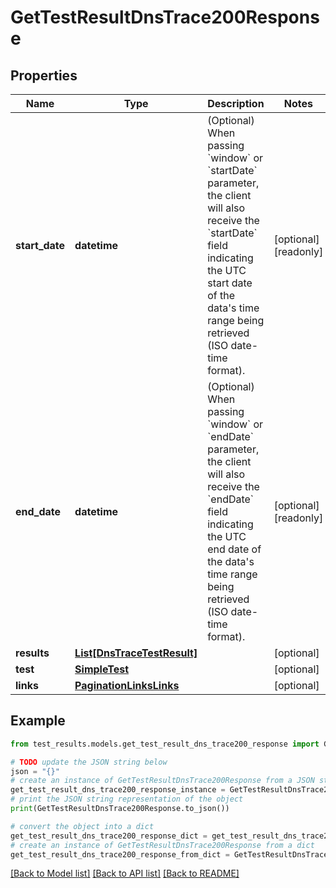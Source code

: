 # GetTestResultDnsTrace200Response


## Properties

Name | Type | Description | Notes
------------ | ------------- | ------------- | -------------
**start_date** | **datetime** | (Optional) When passing &#x60;window&#x60; or &#x60;startDate&#x60; parameter,  the client will also receive the &#x60;startDate&#x60; field indicating the UTC start date of the data&#39;s time range being retrieved  (ISO date-time format). | [optional] [readonly] 
**end_date** | **datetime** | (Optional) When passing &#x60;window&#x60; or &#x60;endDate&#x60; parameter,  the client will also receive the &#x60;endDate&#x60; field indicating the UTC end date of the data&#39;s time range being retrieved  (ISO date-time format). | [optional] [readonly] 
**results** | [**List[DnsTraceTestResult]**](DnsTraceTestResult.md) |  | [optional] 
**test** | [**SimpleTest**](SimpleTest.md) |  | [optional] 
**links** | [**PaginationLinksLinks**](PaginationLinksLinks.md) |  | [optional] 

## Example

```python
from test_results.models.get_test_result_dns_trace200_response import GetTestResultDnsTrace200Response

# TODO update the JSON string below
json = "{}"
# create an instance of GetTestResultDnsTrace200Response from a JSON string
get_test_result_dns_trace200_response_instance = GetTestResultDnsTrace200Response.from_json(json)
# print the JSON string representation of the object
print(GetTestResultDnsTrace200Response.to_json())

# convert the object into a dict
get_test_result_dns_trace200_response_dict = get_test_result_dns_trace200_response_instance.to_dict()
# create an instance of GetTestResultDnsTrace200Response from a dict
get_test_result_dns_trace200_response_from_dict = GetTestResultDnsTrace200Response.from_dict(get_test_result_dns_trace200_response_dict)
```
[[Back to Model list]](../README.md#documentation-for-models) [[Back to API list]](../README.md#documentation-for-api-endpoints) [[Back to README]](../README.md)


